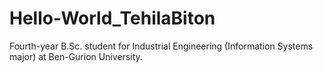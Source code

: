 # Hello-World_TehilaBiton
Fourth-year B.Sc. student for Industrial Engineering (Information Systems major) at Ben-Gurion University. 
